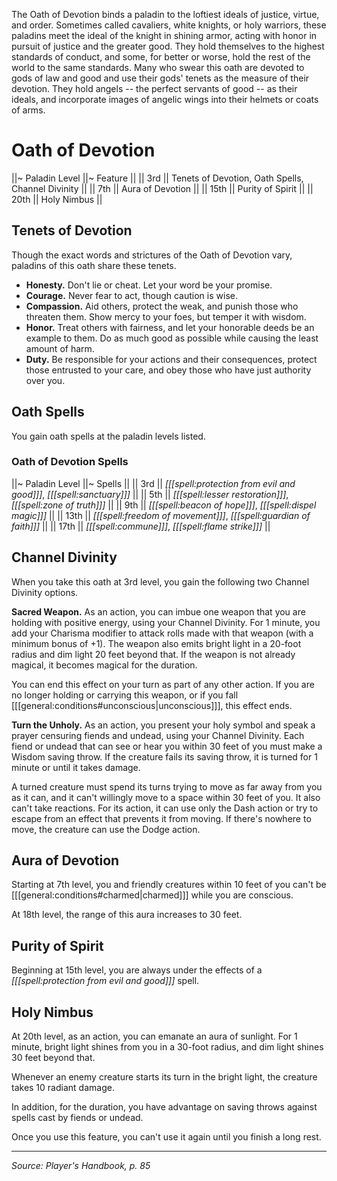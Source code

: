 The Oath of Devotion binds a paladin to the loftiest ideals of justice, virtue, and order. Sometimes called cavaliers, white knights, or holy warriors, these paladins meet the ideal of the knight in shining armor, acting with honor in pursuit of justice and the greater good. They hold themselves to the highest standards of conduct, and some, for better or worse, hold the rest of the world to the same standards. Many who swear this oath are devoted to gods of law and good and use their gods' tenets as the measure of their devotion. They hold angels -- the perfect servants of good -- as their ideals, and incorporate images of angelic wings into their helmets or coats of arms.

# Oath of Devotion

||~ Paladin Level ||~ Feature ||
|| 3rd || Tenets of Devotion, Oath Spells, Channel Divinity ||
|| 7th || Aura of Devotion ||
|| 15th || Purity of Spirit ||
|| 20th || Holy Nimbus ||

## Tenets of Devotion

Though the exact words and strictures of the Oath of Devotion vary, paladins of this oath share these tenets.

* **Honesty.** Don't lie or cheat. Let your word be your promise.
* **Courage.** Never fear to act, though caution is wise.
* **Compassion.** Aid others, protect the weak, and punish those who threaten them. Show mercy to your foes, but temper it with wisdom.
* **Honor.** Treat others with fairness, and let your honorable deeds be an example to them. Do as much good as possible while causing the least amount of harm.
* **Duty.** Be responsible for your actions and their consequences, protect those entrusted to your care, and obey those who have just authority over you.

## Oath Spells

You gain oath spells at the paladin levels listed.

### Oath of Devotion Spells

||~ Paladin Level ||~ Spells ||
|| 3rd || *[[[spell:protection from evil and good]]]*, *[[[spell:sanctuary]]]* ||
|| 5th || *[[[spell:lesser restoration]]]*, *[[[spell:zone of truth]]]* ||
|| 9th || *[[[spell:beacon of hope]]]*, *[[[spell:dispel magic]]]* ||
|| 13th || *[[[spell:freedom of movement]]]*, *[[[spell:guardian of faith]]]* ||
|| 17th || *[[[spell:commune]]]*, *[[[spell:flame strike]]]* ||

## Channel Divinity

When you take this oath at 3rd level, you gain the following two Channel Divinity options.

**Sacred Weapon.** As an action, you can imbue one weapon that you are holding with positive energy, using your Channel Divinity. For 1 minute, you add your Charisma modifier to attack rolls made with that weapon (with a minimum bonus of +1). The weapon also emits bright light in a 20-foot radius and dim light 20 feet beyond that. If the weapon is not already magical, it becomes magical for the duration.

You can end this effect on your turn as part of any other action. If you are no longer holding or carrying this weapon, or if you fall [[[general:conditions#unconscious|unconscious]]], this effect ends.

**Turn the Unholy.** As an action, you present your holy symbol and speak a prayer censuring fiends and undead, using your Channel Divinity. Each fiend or undead that can see or hear you within 30 feet of you must make a Wisdom saving throw. If the creature fails its saving throw, it is turned for 1 minute or until it takes damage.

A turned creature must spend its turns trying to move as far away from you as it can, and it can't willingly move to a space within 30 feet of you. It also can't take reactions. For its action, it can use only the Dash action or try to escape from an effect that prevents it from moving. If there's nowhere to move, the creature can use the Dodge action.

## Aura of Devotion

Starting at 7th level, you and friendly creatures within 10 feet of you can't be [[[general:conditions#charmed|charmed]]] while you are conscious.

At 18th level, the range of this aura increases to 30 feet.

## Purity of Spirit

Beginning at 15th level, you are always under the effects of a *[[[spell:protection from evil and good]]]* spell.

## Holy Nimbus

At 20th level, as an action, you can emanate an aura of sunlight. For 1 minute, bright light shines from you in a 30-foot radius, and dim light shines 30 feet beyond that.

Whenever an enemy creature starts its turn in the bright light, the creature takes 10 radiant damage.

In addition, for the duration, you have advantage on saving throws against spells cast by fiends or undead.

Once you use this feature, you can't use it again until you finish a long rest.

----

*Source: Player's Handbook, p. 85*
